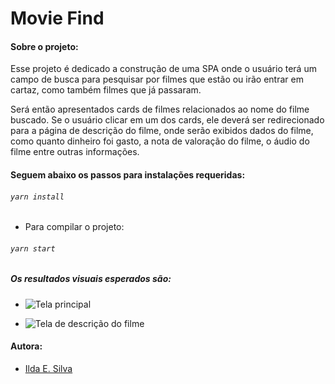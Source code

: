 # Movie Find

#### Sobre o projeto:

Esse projeto é dedicado a construção de uma SPA onde o usuário terá um campo de busca para pesquisar por filmes que estão ou irão entrar em cartaz, como também filmes que já passaram.

Será então apresentados cards de filmes relacionados ao nome do filme buscado.
Se o usuário clicar em um dos cards, ele deverá ser redirecionado para a página de descrição do filme, onde serão exibidos dados do filme, como quanto dinheiro foi gasto, a nota de valoração do filme, o áudio do filme entre outras informações.

#### Seguem abaixo os passos para instalações requeridas:

###### `yarn install`

+ Para compilar o projeto:
###### `yarn start`

##### Os resultados visuais esperados são:

+ ![Tela principal](https://raw.githubusercontent.com/ildasilva/challeng-c/master/src/assets/tela-busca.png)

+ ![Tela de descrição do filme](https://raw.githubusercontent.com/ildasilva/challeng-c/master/src/assets/tela-desc-filme.png)

#### Autora:

+ [Ilda E. Silva](https://linkedin.com/in/ilda-silva-neta/)
